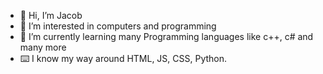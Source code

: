 - 👋 Hi, I’m Jacob
- 👀 I’m interested in computers and programming
- 🌱 I’m currently learning many Programming languages like c++, c# and many more
- ⌨️ I know my way around HTML, JS, CSS, Python.

<!---
moneyjac/moneyjac is a ✨ special ✨ repository because its `README.md` (this file) appears on your GitHub profile.
You can click the Preview link to take a look at your changes.
--->
